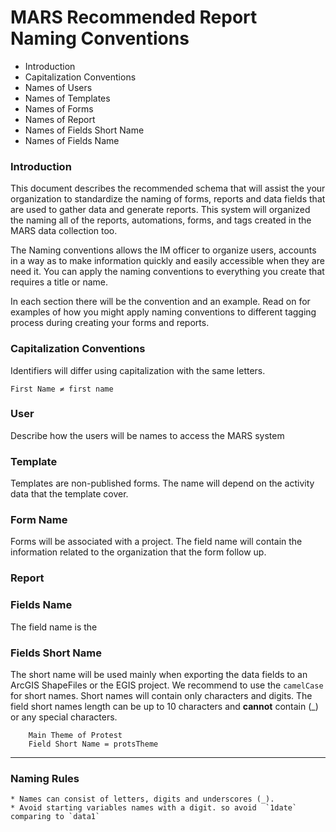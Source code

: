 # MARS Recommended Report Naming Conventions
- Introduction
- Capitalization Conventions
- Names of Users 
- Names of Templates 
- Names of Forms 
- Names of Report 
- Names of Fields Short Name
- Names of Fields Name


### Introduction
This document describes the recommended schema that will assist the your organization to standardize the naming of forms, reports and data fields that are used to gather data and generate reports. This system will organized the naming all of the reports, automations, forms, and tags created in the MARS data collection too. 

The Naming conventions allows the IM officer to organize users, accounts in a way as to make information quickly and easily accessible when they are need it. You can apply the naming conventions to everything you create that requires a title or name. 

In each section there will be the convention and an example. Read on for examples of how you might apply naming conventions to different tagging process during creating your forms and reports.

### Capitalization Conventions
Identifiers will differ using capitalization with the same letters. 

```
First Name ≠ first name 
```


### User
Describe  how the users will be names to access the MARS system 


### Template
Templates are non-published forms. The name will depend on the activity data that the template cover.

### Form Name
Forms will be associated with a project. The field name will contain the information related to the organization that the form follow up.

### Report


### Fields Name
The field name is the 

### Fields Short Name
The short name will be used mainly when exporting the data fields to an ArcGIS ShapeFiles or the EGIS project. We recommend to use the `camelCase` for short names. Short names will contain only characters and digits. The field short names length can be up to 10 characters and **cannot** contain (\_) or any special characters.  

``` 
	Main Theme of Protest
	Field Short Name = protsTheme
```

---


### Naming Rules
 
```
* Names can consist of letters, digits and underscores (_). 
* Avoid starting variables names with a digit. so avoid  `1date` comparing to `data1`
```
